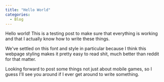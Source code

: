 ```yaml
---
title: "Hello World"
categories:
  - Blog
---
```


Hello world! This is a testing post to make sure that everything is working and that I actually know how to write these things.

We've settled on this font and style in particular because I think this webpage styling makes it pretty easy to read shit, much better than reddit for that matter.

Looking forward to post some things not just about mobile games, so I guess I'll see you around if I ever get around to write something.
